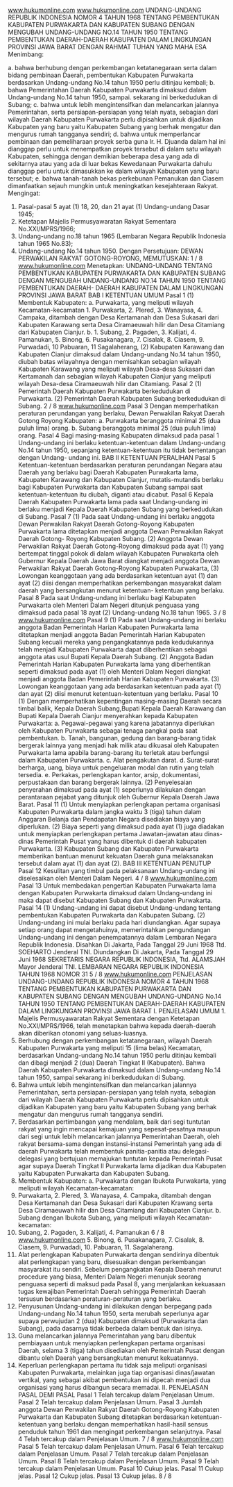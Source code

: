  www.hukumonline.com www.hukumonline.com UNDANG-UNDANG REPUBLIK INDONESIA NOMOR 4 TAHUN 1968 TENTANG PEMBENTUKAN KABUPATEN PURWAKARTA DAN KABUPATEN SUBANG DENGAN MENGUBAH UNDANG-UNDANG NO.14 TAHUN 1950 TENTANG PEMBENTUKAN DAERAH-DAERAH KABUPATEN DALAM LINGKUNGAN PROVINSI JAWA BARAT
DENGAN RAHMAT TUHAN YANG MAHA ESA
Menimbang:

a. bahwa berhubung dengan perkembangan ketatanegaraan serta dalam bidang pembinaan Daerah, pembentukan Kabupaten Purwakarta berdasarkan Undang-undang No.14 tahun 1950 perlu ditinjau kembali;
b. bahwa Pemerintahan Daerah Kabupaten Purwakarta dimaksud dalam Undang-undang No.14 tahun 1950, sampai. sekarang ini berkedudukan di Subang;
c. bahwa untuk lebih mengintensifkan dan melancarkan jalannya Pemerintahan, serta persiapan-persiapan yang telah nyata, sebagian dari wilayah Daerah Kabupaten Purwakarta perlu dipisahkan untuk dijadikan Kabupaten yang baru yaitu Kabupaten Subang yang berhak mengatur dan mengurus rumah tangganya sendiri;
d. bahwa untuk memperlancar pembinaan dan pemeliharaan proyek serba guna Ir. H. Djuanda dalam hal ini dianggap perlu untuk menempatkan proyek tersebut di dalam satu wilayah Kabupaten, sehingga dengan demikian beberapa desa yang ada di sekitarnya atau yang ada di luar bekas Kewedanaan Purwakarta dahulu dianggap perlu untuk dimasukkan ke dalam wilayah Kabupaten yang baru tersebut;
e. bahwa tanah-tanah bekas perkebunan Pemanukan dan Ciasem dimanfaatkan sejauh mungkin untuk meningkatkan kesejahteraan Rakyat.
Mengingat:

1. Pasal-pasal 5 ayat (1) 18, 20, dan 21 ayat (1) Undang-undang Dasar 1945;
2. Ketetapan Majelis Permusyawaratan Rakyat Sementara No.XXI/MPRS/1966;
3. Undang-undang no.18 tahun 1965 (Lembaran Negara Republik Indonesia tahun 1965 No.83);
4. Undang-undang No.14 tahun 1950. Dengan Persetujuan: DEWAN PERWAKILAN RAKYAT GOTONG-ROYONG,
MEMUTUSKAN:
 1 / 8 www.hukumonline.com Menetapkan: UNDANG-UNDANG TENTANG PEMBENTUKAN KABUPATEN PURWAKARTA DAN KABUPATEN SUBANG DENGAN MENGUBAH UNDANG-UNDANG NO.14 TAHUN 1950 TENTANG PEMBENTUKAN DAERAH- DAERAH KABUPATEN DALAM LINGKUNGAN PROVINSI JAWA BARAT
BAB I KETENTUAN UMUM
Pasal 1
(1) Membentuk Kabupaten:
a. Purwakarta, yang meliputi wilayah Kecamatan-kecamatan 1. Purwakarta, 2. Plered, 3. Wanayasa, 4. Campaka, ditambah dengan Desa Kertamanah dan Desa Sukasari dari Kabupaten Karawang serta Desa Ciramaeuwah hilir dan Desa Citamiang dari Kabupaten Cianjur.
b. 1. Subang, 2. Pagaden, 3. Kalijati, 4. Pamanukan, 5. Binong, 6. Pusakanagara, 7. Cisalak, 8. Ciasem, 9. Purwadadi, 10 Pabuaran, 11 Sagalaherang, (2) Kabupaten Karawang dan Kabupaten Cianjur dimaksud dalam Undang-undang No.14 tahun 1950, diubah batas wilayahnya dengan memisahkan sebagian wilayah Kabupaten Karawang yang meliputi wilayah Desa-desa Sukasari dan Kertamanah dan sebagian wilayah Kabupaten Cianjur yang meliputi wilayah Desa-desa Ciramaeuwah hilir dan Citamiang.
Pasal 2
(1) Pemerintah Daerah Kabupaten Purwakarta berkedudukan di Purwakarta.
(2) Pemerintah Daerah Kabupaten Subang berkedudukan di Subang. 2 / 8 www.hukumonline.com
Pasal 3
Dengan memperhatikan peraturan perundangan yang berlaku, Dewan Perwakilan Rakyat Daerah Gotong Royong Kabupaten:
a. Purwakarta beranggota minimal 25 (dua puluh lima) orang.
b. Subang beranggota minimal 25 (dua puluh lima) orang.
Pasal 4
Bagi masing-masing Kabupaten dimaksud pada pasal 1 Undang-undang ini berlaku ketentuan-ketentuan dalam Undang-undang No.14 tahun 1950, sepanjang ketentuan-ketentuan itu tidak bertentangan dengan Undang- undang ini.
BAB II KETENTUAN PERALIHAN
Pasal 5
Ketentuan-ketentuan berdasarkan peraturan perundangan Negara atau Daerah yang berlaku bagi Daerah Kabupaten Purwakarta lama, Kabupaten Karawang dan Kabupaten Cianjur, mutatis-mutandis berlaku bagi Kabupaten Purwakarta dan Kabupaten Subang sampai saat ketentuan-ketentuan itu diubah, diganti atau dicabut.
Pasal 6
Kepala Daerah Kabupaten Purwakarta lama pada saat Undang-undang ini berlaku menjadi Kepala Daerah Kabupaten Subang yang berkedudukan di Subang.
Pasal 7
(1) Pada saat Undang-undang ini berlaku anggota Dewan Perwakilan Rakyat Daerah Gotong-Royong Kabupaten Purwakarta lama ditetapkan menjadi anggota Dewan Perwakilan Rakyat Daerah Gotong- Royong Kabupaten Subang.
(2) Anggota Dewan Perwakilan Rakyat Daerah Gotong-Royong dimaksud pada ayat (1) yang bertempat tinggal pokok di dalam wilayah Kabupaten Purwakarta oleh Gubernur Kepala Daerah Jawa Barat diangkat menjadi anggota Dewan Perwakilan Rakyat Daerah Gotong-Royong Kabupaten Purwakarta, (3) Lowongan keanggotaan yang ada berdasarkan ketentuan ayat (1) dan ayat (2) diisi dengan memperhatikan perkembangan masyarakat dalam daerah yang bersangkutan menurut ketentuan- ketentuan yang berlaku.
Pasal 8
Pada saat Undang-undang ini berlaku bagi Kabupaten Purwakarta oleh Menteri Dalam Negeri ditunjuk penguasa yang dimaksud pada pasal 18 ayat (2) Undang-undang No.18 tahun 1965. 3 / 8 www.hukumonline.com
Pasal 9
(1) Pada saat Undang-undang ini berlaku anggota Badan Pemerintah Harian Kabupaten Purwakarta lama ditetapkan menjadi anggota Badan Pemerintah Harian Kabupaten Subang kecuali mereka yang pengangkatannya pada kedudukannya telah menjadi Kabupaten Purwakarta dapat diberhentikan sebagai anggota atas usul Bupati Kepala Daerah Subang.
(2) Anggota Badan Pemerintah Harian Kabupaten Purwakarta lama yang diberhentikan seperti dimaksud pada ayat (1) oleh Menteri Dalam Negeri diangkat menjadi anggota Badan Pemerintah Harian Kabupaten Purwakarta.
(3) Lowongan keanggotaan yang ada berdasarkan ketentuan pada ayat (1) dan ayat (2) diisi menurut ketentuan-ketentuan yang berlaku.
Pasal 10
(1) Dengan memperhatikan kepentingan masing-masing Daerah secara timbal balik, Kepala Daerah Subang,Bupati Kepala Daerah Karawang dan Bupati Kepala Daerah Cianjur menyerahkan kepada Kabupaten Purwakarta:
a. Pegawai-pegawai yang karena jabatannya diperlukan oleh Kabupaten Purwakarta sebagai tenaga pangkal pada saat pembentukan.
b. Tanah, bangunan, gedung dan barang-barang tidak bergerak lainnya yang menjadi hak milik atau dikuasai oleh Kabupaten Purwakarta lama apabila barang-barang itu terletak atau berfungsi dalam Kabupaten Purwakarta.
c. Alat pengakutan darat.
d. Surat-surat berharga, uang, biaya untuk pengeluaran modal dan rutin yang telah tersedia.
e. Perkakas, perlengkapan kantor, arsip, dokumentasi, perpustakaan dan barang bergerak lainnya.
(2) Penyelesaian penyerahan dimaksud pada ayat (1) seperlunya dilakukan dengan perantaraan pejabat yang ditunjuk oleh Gubernur Kepala Daerah Jawa Barat.
Pasal 11
(1) Untuk menyiapkan perlengkapan pertama organisasi Kabupaten Purwakarta dalam jangka waktu 3 (tiga) tahun dalam Anggaran Belanja dan Pendapatan Negara disediakan biaya yang diperlukan.
(2) Biaya seperti yang dimaksud pada ayat (1) juga diadakan untuk menyiapkan perlengkapan pertama Jawatan-jawatan atau dinas-dinas Pemerintah Pusat yang harus dibentuk di daerah kabupaten Purwakarta.
(3) Kabupaten Subang dan Kabupaten Purwakarta memberikan bantuan menurut kekuatan Daerah guna melaksanakan tersebut dalam ayat (1) dan ayat (2).
BAB III KETENTUAN PENUTUP
Pasal 12
Kesulitan yang timbul pada pelaksanaan Undang-undang ini diselesaikan oleh Menteri Dalam Negeri. 4 / 8 www.hukumonline.com
Pasal 13
Untuk membedakan pengertian Kabupaten Purwakarta lama dengan Kabupaten Purwakarta dimaksud dalam Undang-undang ini maka dapat disebut Kabupaten Subang dan Kabupaten Purwakarta.
Pasal 14
(1) Undang-undang ini dapat disebut Undang-undang tentang pembentukan Kabupaten Purwakarta dan Kabupaten Subang.
(2) Undang-undang ini mulai berlaku pada hari diundangkan. Agar supaya setiap orang dapat mengetahuinya, memerintahkan pengundangan Undang-undang ini dengan penempatannya dalam Lembaran Negara Republik Indonesia. Disahkan Di Jakarta, Pada Tanggal 29 Juni 1968 Ttd. SOEHARTO Jenderal TNI. Diundangkan Di Jakarta, Pada Tanggal 29 Juni 1968 SEKRETARIS NEGARA REPUBLIK INDONESIA, Ttd. ALAMSJAH Mayor Jenderal TNI. LEMBARAN NEGARA REPUBLIK INDONESIA TAHUN 1968 NOMOR 31 5 / 8 www.hukumonline.com PENJELASAN UNDANG-UNDANG REPUBLIK INDONESIA NOMOR 4 TAHUN 1968 TENTANG PEMBENTUKAN KABUPATEN PURWAKARTA DAN KABUPATEN SUBANG DENGAN MENGUBAH UNDANG-UNDANG No.14 TAHUN 1950 TENTANG PEMBENTUKAN DAERAH-DAERAH KABUPATEN DALAM LINGKUNGAN PROVINSI JAWA BARAT I. PENJELASAN UMUM 1. Majelis Permusyawaratan Rakyat Sementara dengan Ketetapan No.XXI/MPRS/1966, telah menetapkan bahwa kepada daerah-daerah akan diberikan otonomi yang seluas-luasnya.
2. Berhubung dengan perkembangan ketatanegaraan, wilayah Daerah Kabupaten Purwakarta yang meliputi 15 (lima belas) Kecamatan, berdasarkan Undang-undang No.14 tahun 1950 perlu ditinjau kembali dan dibagi menjadi 2 (dua) Daerah Tingkat II (Kabupaten). Bahwa Daerah Kabupaten Purwakarta dimaksud dalam Undang-undang No.14 tahun 1950, sampai sekarang ini berkedudukan di Subang.
3. Bahwa untuk lebih mengintensifkan dan melancarkan jalannya Pemerintahan, serta persiapan-persiapan yang telah nyata, sebagian dari wilayah Daerah Kabupaten Purwakarta perlu dipisahkan untuk dijadikan Kabupaten yang baru yaitu Kabupaten Subang yang berhak mengatur dan mengurus rumah tangganya sendiri.
4. Berdasarkan pertimbangan yang mendalam, baik dari segi tuntutan rakyat yang ingin mencapai kemajuan yang sepesat-pesatnya maupun dari segi untuk lebih melancarkan jalannya Pemerintahan Daerah, oleh rakyat bersama-sama dengan instansi-instansi Pemerintah yang ada di daerah Purwakarta telah membentuk panitia-panitia atau delegasi- delegasi yang bertujuan memajukan tuntutan kepada Pemerintah Pusat agar supaya Daerah Tingkat II Purwakarta lama dijadikan dua Kabupaten yaitu Kabupaten Purwakarta dan Kabupaten Subang.
5. Membentuk Kabupaten:
a. Purwakarta dengan Ibukota Purwakarta, yang meliputi wilayah Kecamatan-kecamatan:
1. Purwakarta, 2. Plered, 3. Wanayasa, 4. Campaka, ditambah dengan Desa Kertamanah dan Desa Sukasari dari Kabupaten Krawang serta Desa Ciramaeuwah hilir dan Desa Citamiang dari Kabupaten Cianjur.
b. Subang dengan Ibukota Subang, yang meliputi wilayah Kecamatan-kecamatan:
1. Subang, 2. Pagaden, 3. Kalijati, 4. Pamanukan 6 / 8 www.hukumonline.com 5. Binong, 6. Pusakanagara, 7. Cisalak, 8. Ciasem, 9. Purwadadi, 10. Pabuaran, 11. Sagalaherang.
6. Alat perlengkapan Kabupaten Purwakarta dengan sendirinya dibentuk alat perlengkapan yang baru, disesuaikan dengan perkembangan masyarakat itu sendiri. Sebelum pengangkatan Kepala Daerah menurut procedure yang biasa, Menteri Dalam Negeri menunjuk seorang penguasa seperti di maksud pada Pasal 8, yang menjalankan kekuasaan tugas kewajiban Pemerintah Daerah sehingga Pemerintah Daerah tersusun berdasarkan peraturan-peraturan yang berlaku.
7. Penyusunan Undang-undang ini dilakukan dengan berpegang pada Undang-undang No.14 tahun 1950, serta merubah seperlunya agar supaya perwujudan 2 (dua) Kabupaten dimaksud (Purwakarta dan Subang), pada dasarnya tidak berbeda dalam bentuk dan isinya.
8. Guna melancarkan jalannya Pemerintahan yang baru dibentuk pembiayaan untuk menyiapkan perlengkapan pertama organisasi Daerah, selama 3 (tiga) tahun disediakan oleh Pemerintah Pusat dengan dibantu oleh Daerah yang bersangkutan menurut kekuatannya.
9. Keperluan perlengkapan pertama itu tidak saja meliputi organisasi Kabupaten Purwakarta, melainkan juga tiap organisasi dinas/jawatan vertikal, yang sebagai akibat pembentukan ini dipecah menjadi dua organisasi yang harus dibangun secara memadai. II. PENJELASAN PASAL DEMI PASAL
Pasal 1
Telah tercakup dalam Penjelasan Umum.
Pasal 2
Telah tercakup dalam Penjelasan Umum.
Pasal 3
Jumlah anggota Dewan Perwakilan Rakyat Daerah Gotong-Royong Kabupaten Purwakarta dan Kabupaten Subang ditetapkan berdasarkan ketentuan-ketentuan yang berlaku dengan memperhatikan hasil-hasil sensus penduduk tahun 1961 dan mengingat perkembangan selanjutnya.
Pasal 4
Telah tercakup dalam Penjelasan Umum. 7 / 8 www.hukumonline.com
Pasal 5
Telah tercakup dalam Penjelasan Umum.
Pasal 6
Telah tercakup dalam Penjelasan Umum.
Pasal 7
Telah tercakup dalam Penjelasan Umum.
Pasal 8
Telah tercakup dalam Penjelasan Umum.
Pasal 9
Telah tercakup dalam Penjelasan Umum.
Pasal 10
Cukup jelas.
Pasal 11
Cukup jelas.
Pasal 12
Cukup jelas.
Pasal 13
Cukup jelas. 8 / 8